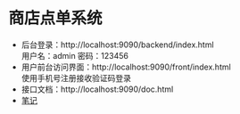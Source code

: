 # 商店点单系统

- 后台登录：http://localhost:9090/backend/index.html<br>  用户名：admin     密码：123456
- 用户前台访问界面：http://localhost:9090/front/index.html<br>
使用手机号注册接收验证码登录
- 接口文档：http://localhost:9090/doc.html
- [笔记](https://github.com/yagote/yatakeout/blob/master/document/yatakeout.md)


